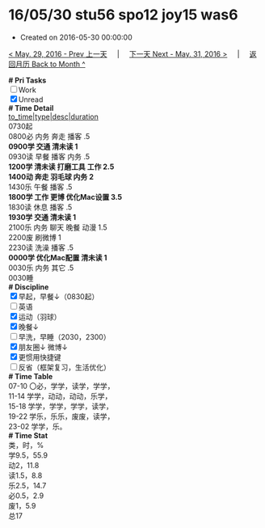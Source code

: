 # 16/05/30 stu56 spo12 joy15 was6

- Created on 2016-05-30 00:00:00

[< May. 29, 2016 - Prev 上一天](/lifelogs/2016/05/d29.md) &nbsp; &nbsp; | &nbsp; &nbsp; [下一天 Next - May. 31, 2016 >](/lifelogs/2016/05/d31.md) &nbsp; &nbsp; |  &nbsp; &nbsp; [返回月历 Back to Month ^](/lifelogs/2016/05/index.md)
<br/><div><b># Pri Tasks</b></div><div><input type="checkbox"/>Work</div><div><input checked="true" type="checkbox"/>Unread</div><div><b># Time Detail</b></div><div><u>to_time|type|desc|duration</u></div><div>0730起</div><div>0800必 内务 奔走 播客 .5</div><div><b>0900学 交通 清未读 1</b></div><div>0930读 早餐 播客 内务 .5</div><div><b>1200学 清未读 打磨工具 工作 2.5</b></div><div><b>1400动 奔走 羽毛球 内务 2</b></div><div>1430乐 午餐 播客 .5</div><div><b>1800学 工作 更博 优化Mac设置 3.5</b></div><div>1830读 休息 播客 .5</div><div><b>1930学 交通 清未读 1</b></div><div>2100乐 内务 聊天 晚餐 动漫 1.5</div><div>2200废 刷微博 1</div><div>2230读 洗澡 播客 .5</div><div><b>0000学 优化Mac配置 清未读 1</b></div><div>0030乐 内务 其它 .5</div><div>0030睡</div><div><b># Discipline</b></div><div><input checked="true" type="checkbox"/>早起，早餐↓（0830起）</div><div><input type="checkbox"/>英语</div><div><input checked="true" type="checkbox"/>运动（羽球）</div><div><input checked="true" type="checkbox"/>晚餐↓</div><div><input type="checkbox"/>早洗，早睡（2030，2300）</div><div><b><input checked="true" type="checkbox"/></b>朋友圈↓ 微博↓</div><div><input checked="true" type="checkbox"/>更惯用快捷键</div><div><input type="checkbox"/>反省（框架复习，生活优化）</div><div><b># Time Table</b></div><div>07-10 〇必，学学，读学，学学，</div><div>11-14 学学，动动，动动，乐学，</div><div>15-18 学学，学学，学学，读学，</div><div>19-22 学乐，乐乐，废废，读学，</div><div>23-02 学学，乐。</div><div><b># Time Stat</b></div><div>类，时，%</div><div>学9.5，55.9</div><div>动2，11.8</div><div>读1.5，8.8</div><div>乐2.5，14.7</div><div>必0.5，2.9</div><div>废1，5.9</div><div>总17</div>
